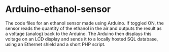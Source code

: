 # Arduino-ethanol-sensor
The code files for an ethanol sensor made using Arduino. If toggled ON, the sensor reads the quantity of the ethanol in the air and outputs the result as a voltage (analog) back to the Arduino. The Arduino then displays this voltage on an LCD display and sends it to a locally hosted SQL database, using an Ethernet shield and a short PHP script.
